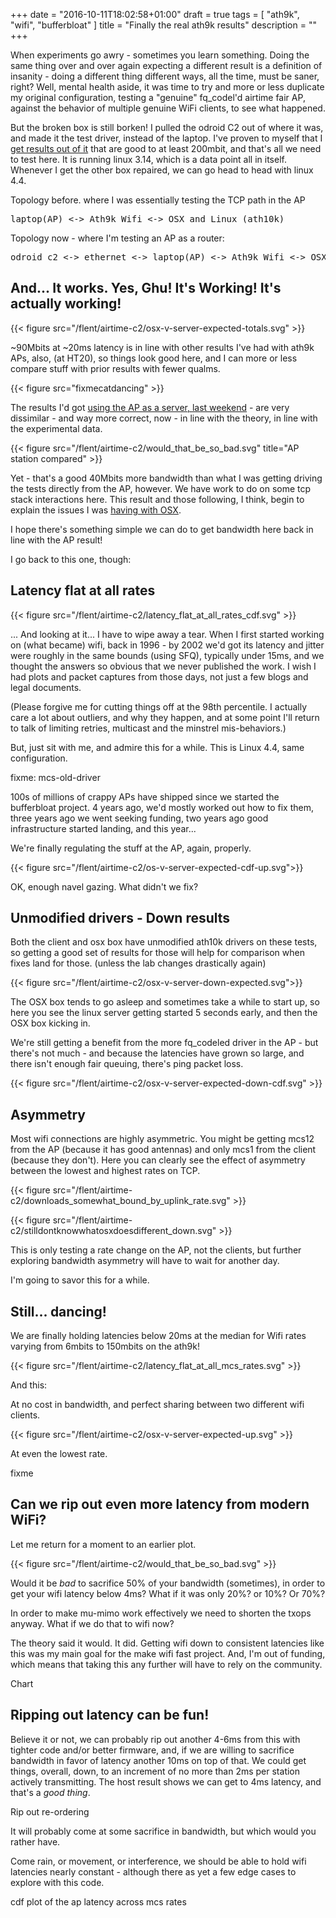 +++
date = "2016-10-11T18:02:58+01:00"
draft = true
tags = [ "ath9k", "wifi", "bufferbloat" ]
title = "Finally the real ath9k results"
description = ""
+++

When experiments go awry - sometimes you learn something. Doing the
same thing over and over again expecting a different result is a
definition of insanity - doing a different thing different ways, all
the time, must be saner, right? Well, mental health aside, it was time
to try and more or less duplicate my original configuration, testing a
"genuine" fq_codel'd airtime fair AP, against the behavior of multiple
genuine WiFi clients, to see what happened.

But the broken box is still borken! I pulled the odroid C2 out of
where it was, and made it the test driver, instead of the laptop. I've
proven to myself that I [get results out of it](/posts/odroid) that
are good to at least 200mbit, and that's all we need to test here. It
is running linux 3.14, which is a data point all in itself. Whenever I
get the other box repaired, we can go head to head with linux 4.4.

Topology before. where I was essentially testing the TCP path in the AP

<pre>
laptop(AP) <-> Ath9k Wifi <-> OSX and Linux (ath10k)
</pre>
Topology now - where I'm testing an AP as a router:

<pre>
odroid c2 <-> ethernet <-> laptop(AP) <-> Ath9k Wifi <-> OSX and Linux (ath10k)
</pre>

## And... It works. Yes, Ghu! It's Working! It's actually working!

{{< figure src="/flent/airtime-c2/osx-v-server-expected-totals.svg" >}}

~90Mbits at ~20ms latency is in line with other results I've had with
ath9k APs, also, (at HT20), so things look good here, and I can more
or less compare stuff with prior results with fewer qualms.

{{< figure src="fixmecatdancing" >}}

The results I'd got [using the AP as a server, last weekend](/post/fixme) - are very dissimilar - and way more correct, now - in line with the theory, in
line with the experimental data.

{{< figure src="/flent/airtime-c2/would_that_be_so_bad.svg" title="AP station compared" >}}

Yet - that's a good 40Mbits more bandwidth than what I was getting
driving the tests directly from the AP, however. We have work to do on
some tcp stack interactions here. This result and those following, I
think, begin to explain the issues I was [having with OSX](/post/osx_winning).

I hope there's something simple we can do to get bandwidth here back
in line with the AP result!

I go back to this one, though:

## Latency flat at all rates

{{< figure src="/flent/airtime-c2/latency_flat_at_all_rates_cdf.svg" >}}

... And looking at it... I have to wipe away a tear. When I first
started working on (what became) wifi, back in 1996 - by 2002 we'd got
its latency and jitter were roughly in the same bounds (using SFQ),
typically under 15ms, and we thought the answers so obvious that we never
published the work. I wish I had plots and packet captures from
those days, not just a few blogs and legal documents.

(Please forgive me for cutting things off at the 98th percentile. I
actually care a lot about outliers, and why they happen, and at some
point I'll return to talk of limiting retries, multicast and the
minstrel mis-behaviors.)

But, just sit with me, and admire this for a while.  This is Linux 4.4,
same configuration.

fixme: mcs-old-driver

100s of millions of crappy APs have shipped since we started the
bufferbloat project.  4 years ago, we'd mostly worked out how to fix
them, three years ago we went seeking funding, two years ago good
infrastructure started landing, and this year...

We're finally regulating the stuff at the AP, again, properly.

{{< figure src="/flent/airtime-c2/os-v-server-expected-cdf-up.svg">}}

OK, enough navel gazing. What didn't we fix?

## Unmodified drivers - Down results

Both the client and osx box have unmodified ath10k drivers on these
tests, so getting a good set of results for those will help for
comparison when fixes land for those. (unless the lab changes
drastically again)

{{< figure src="/flent/airtime-c2/osx-v-server-down-expected.svg">}}

The OSX box tends to go asleep and sometimes take a while to start up,
so here you see the linux server getting started 5 seconds early, and
then the OSX box kicking in.

We're still getting a benefit from the more fq_codeled driver in the
AP - but there's not much - and because the latencies have grown so large,
and there isn't enough fair queuing, there's ping packet loss.

{{< figure src="/flent/airtime-c2/osx-v-server-expected-down-cdf.svg" >}}

## Asymmetry

Most wifi connections are highly asymmetric. You might be getting mcs12 from the AP (because it has good antennas) and only mcs1 from the client (because they don't). Here you can clearly see the effect of asymmetry between the lowest and
highest rates on TCP. 

{{< figure src="/flent/airtime-c2/downloads_somewhat_bound_by_uplink_rate.svg" >}}

{{< figure src="/flent/airtime-c2/stilldontknowwhatosxdoesdifferent_down.svg" >}}

This is only testing a rate change on the AP, not the clients, but further exploring bandwidth asymmetry will have to wait for another day.

I'm going to savor this for a while.

## Still... dancing!

We are finally holding latencies below 20ms at the median for Wifi rates
varying from 6mbits to 150mbits on the ath9k!

{{< figure src="/flent/airtime-c2/latency_flat_at_all_mcs_rates.svg" >}}


And this:

At no cost in bandwidth, and perfect sharing between two different
wifi clients.

{{< figure src="/flent/airtime-c2/osx-v-server-expected-up.svg" >}}

At even the lowest rate.

fixme


## Can we rip out even more latency from modern WiFi?

Let me return for a moment to an earlier plot.

{{< figure src="/flent/airtime-c2/would_that_be_so_bad.svg" >}}

Would it be *bad* to sacrifice 50% of your bandwidth (sometimes), in
order to get your wifi latency below 4ms? What if it was only 20%? or
10%? Or 70%?

In order to make mu-mimo work effectively we need to shorten the txops
anyway. What if we do that to wifi now?

The theory said it would. It did. Getting wifi down to consistent latencies
like this was my main goal for the make wifi fast project. And, I'm out
of funding, which means that taking this any further will have to rely
on the community.

Chart

## Ripping out latency can be fun!

Believe it or not, we can probably rip out another 4-6ms from this
with tighter code and/or better firmware, and, if we are willing to
sacrifice bandwidth in favor of latency another 10ms on top of that.
We could get things, overall, down, to an increment of no more
than 2ms per station actively transmitting. The host result shows we
can get to 4ms latency, and that's a *good thing*.

Rip out re-ordering

It will probably come at some sacrifice in bandwidth, but
which would you rather have.

Come rain, or movement, or interference, we should be able to hold
wifi latencies nearly constant - although there as yet a few edge
cases to explore with this code.

cdf plot of the ap latency across mcs rates
